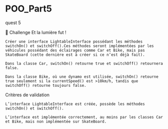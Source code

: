 # POO_Part5
quest 5

💪 Challenge
Et la lumière fut !

    Créer une interface LightableInterface possédant les méthodes switchOn() et switchOff().Ces méthodes seront implémentées par les véhicules possédant des éclairages comme Car et Bike, mais pas SkateBoard (cette dernière est à créer si ce n’est déjà fait).

    Dans la classe Car, switchOn() retourne true et switchOff() retournera false.

    Dans la classe Bike, où une dynamo est utilisée, switchOn() retourne true seulement si la currentSpeed() est >10km/h, tandis que switchOff() retourne toujours false.

Critères de validation

    L’interface LightableInterface est créée, possède les méthodes switchOn() et switchOff().

    L’interface est implémentée correctement, au moins par les classes Car et Bike, mais non implémentée sur SkateBoard.

